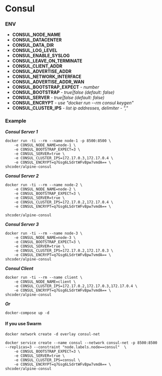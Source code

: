 # Consul

### ENV
* **CONSUL_NODE_NAME** 
* **CONSUL_DATACENTER** 
* **CONSUL_DATA_DIR** 
* **CONSUL_LOG_LEVEL** 
* **CONSUL_ENABLE_SYSLOG** 
* **CONSUL_LEAVE_ON_TERMINATE** 
* **CONSUL_CLIENT_ADDR** 
* **CONSUL_ADVERTISE_ADDR** 
* **CONSUL_NETWORK_INTERFACE** 
* **CONSUL_ADVERTISE_ADDR_WAN** 
* **CONSUL_BOOTSTRAP_EXPECT** - *number*
* **CONSUL_BOOTSTRAP** - *true|false (default: false)*
* **CONSUL_SERVER** - *true|false (default: false)*
* **CONSUL_ENCRYPT** - *use "docker run --rm consul keygen"*
* **CONSUL_CLUSTER_IPS** - *list ip addresses, delimiter - ","*

### Example
***Consul Server 1***

```
docker run -ti --rm --name node-1 -p 8500:8500 \
	-e CONSUL_NODE_NAME=node-1 \
	-e CONSUL_BOOTSTRAP_EXPECT=3 \
	-e CONSUL_SERVER=true \
	-e CONSUL_CLUSTER_IPS=172.17.0.3,172.17.0.4 \
	-e CONSUL_ENCRYPT=q7Gsg6LSdrtWFvBpw7vmdA== \
shcoder/alpine-consul
```

***Consul Server 2***

```
docker run -ti --rm --name node-2 \
	-e CONSUL_NODE_NAME=node-2 \
	-e CONSUL_BOOTSTRAP_EXPECT=3 \
	-e CONSUL_SERVER=true \
	-e CONSUL_CLUSTER_IPS=172.17.0.2,172.17.0.4 \
	-e CONSUL_ENCRYPT=q7Gsg6LSdrtWFvBpw7vmdA== \

shcoder/alpine-consul
```

***Consul Server 3***

```
docker run -ti --rm --name node-3 \
	-e CONSUL_NODE_NAME=node-3 \
	-e CONSUL_BOOTSTRAP_EXPECT=3 \
	-e CONSUL_SERVER=true \
	-e CONSUL_CLUSTER_IPS=172.17.0.2,172.17.0.3 \
	-e CONSUL_ENCRYPT=q7Gsg6LSdrtWFvBpw7vmdA== \
shcoder/alpine-consul
```

***Consul Client***

```
docker run -ti --rm --name client \
	-e CONSUL_NODE_NAME=client \
	-e CONSUL_CLUSTER_IPS=172.17.0.2,172.17.0.3,172.17.0.4 \
	-e CONSUL_ENCRYPT=q7Gsg6LSdrtWFvBpw7vmdA== \
shcoder/alpine-consul
```

***Or***
```
docker-compose up -d
```

#### If you use Swarm

```
docker network create -d overlay consul-net
```

```
docker service create --name consul --network consul-net -p 8500:8500 --replicas=3 --constraint "node.labels.node==consul"  \
	-e CONSUL_BOOTSTRAP_EXPECT=3 \
	-e CONSUL_SERVER=true \
	-e CONSUL_CLUSTER_IPS=consul \
	-e CONSUL_ENCRYPT=q7Gsg6LSdrtWFvBpw7vmdA== \
shcoder/alpine-consul
```
